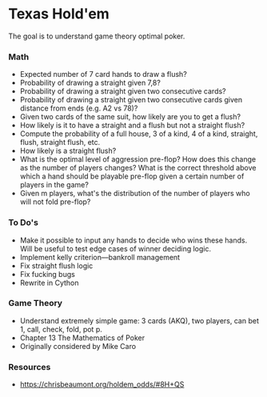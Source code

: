 # Texas Hold'em
The goal is to understand game theory optimal poker. 

### Math
* Expected number of 7 card hands to draw a flush?
* Probability of drawing a straight given 7,8?
* Probability of drawing a straight given two consecutive cards?
* Probability of drawing a straight given two consecutive cards given distance from ends (e.g. A2 vs 78)?
* Given two cards of the same suit, how likely are you to get a flush?
* How likely is it to have a straight and a flush but not a straight flush?
* Compute the probability of a full house, 3 of a kind, 4 of a kind, straight, flush, straight flush, etc.
* How likely is a straight flush?
* What is the optimal level of aggression pre-flop? How does this change as the number of players changes? What is the correct threshold above which a hand should be playable pre-flop given a certain number of players in the game?
* Given m players, what's the distribution of the number of players who will not fold pre-flop?

### To Do's
* Make it possible to input any hands to decide who wins these hands. Will be useful to test edge cases of winner deciding logic.
* Implement kelly criterion––bankroll management
* Fix straight flush logic
* Fix fucking bugs
* Rewrite in Cython

### Game Theory
* Understand extremely simple game: 3 cards (AKQ), two players, can bet 1, call, check, fold, pot p.
* Chapter 13 The Mathematics of Poker
* Originally considered by Mike Caro

### Resources
* https://chrisbeaumont.org/holdem_odds/#8H+QS  
